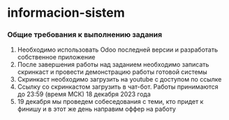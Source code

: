 # informacion-sistem

### Общие требования к выполнению задания
1. Необходимо использовать Odoo последней версии и разработать собственное приложение
2. После завершения работы над заданием необходимо записать скринкаст и провести демонстрацию работы готовой системы
3. Скринкаст необходимо загрузить на youtube с доступом по ссылке
4. Ссылку со скринкастом загрузить в чат-бот. Работы принимаются до 23:59 (время МСК) 18 декабря 2023 года
5. 19 декабря мы проведем собеседования с теми, кто придет к финишу и в этот же день направим оффер на работу